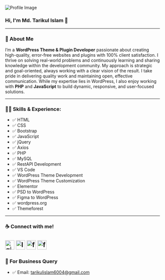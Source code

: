 ![Profile Image](https://media.licdn.com/dms/image/v2/D5616AQFamPfQ1TEavw/profile-displaybackgroundimage-shrink_350_1400/profile-displaybackgroundimage-shrink_350_1400/0/1731508380592?e=1736985600&v=beta&t=bNHqVNzE4jNPfPy_BwAmjBUykWbmbUBAAbvoORrPDw4)


### Hi, I'm Md. Tarikul Islam 👋

---

### 🚀 About Me
I’m a **WordPress Theme & Plugin Developer** passionate about creating high-quality, error-free websites and plugins with 100% client satisfaction. I thrive on solving real-world problems and continuously learning and sharing knowledge within the development community. My approach is strategic and goal-oriented, always working with a clear vision of the result. I take pride in delivering quality work and maintaining open, effective communication. While my expertise lies in WordPress, I also enjoy working with **PHP** and **JavaScript** to build dynamic, responsive, and user-focused solutions.

---

### 👨‍💻 Skills & Experience:

- ✅ HTML
- ✅ CSS
- ✅ Bootstrap
- ✅ JavaScript
- ✅ jQuery
- ✅ Axios
- ✅ PHP
- ✅ MySQL
- ✅ RestAPI Development
- ✅ VS Code
- ✅ WordPress Theme Development
- ✅ WordPress Theme Customization
- ✅ Elementor
- ✅ PSD to WordPress
- ✅ Figma to WordPress
- ✅ wordpress.org
- ✅ Themeforest

---

### ☕ Connect with me!
[<img src='https://img.icons8.com/ios-filled/50/f000/github.png' alt='github' height='30'>](https://github.com/tarikulalways)
[<img src='https://img.icons8.com/ios-filled/50/f000/linkedin.png' alt='linkedin' height='30'>](https://www.linkedin.com/in/tarikulalways/) 
[<img src='https://img.icons8.com/ios-filled/50/f000/facebook.png' alt='facebook' height='30'>](https://www.facebook.com/tarikulalways)
[<img src='https://img.icons8.com/ios-filled/50/f000/wordpress.png' alt='facebook' height='30'>](https://profiles.wordpress.org/tarikulalways/)
---

### 📧 For Business Query
- ✅ Email: tarikulislam6004@gmail.com
